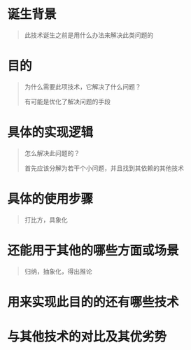 # 诞生背景

> 此技术诞生之前是用什么办法来解决此类问题的

# 目的

> 为什么需要此项技术，它解决了什么问题？
>
> 有可能是优化了解决问题的手段

# 具体的实现逻辑

> 怎么解决此问题的？
>
> 首先应该分解为若干个小问题，并且找到其依赖的其他技术

# 具体的使用步骤

> 打比方，具象化

# 还能用于其他的哪些方面或场景

> 归纳，抽象化，得出推论

# 用来实现此目的的还有哪些技术

# 与其他技术的对比及其优劣势

